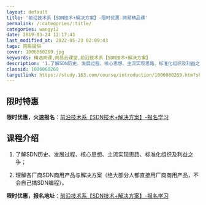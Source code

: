 ```yaml
---
layout: default
title: '前沿技术系【SDN技术+解决方案】-限时优惠-网易精品课'
permalink: /:categories/:title/
categories: wangyi2
date: 2019-03-24 12:17:43
last_modified_at: 2022-05-23 02:09:43
tags: 网易提供
cover: 1006060269.jpg
keywords: 精选网课,网易云课堂,前沿技术系【SDN技术+解决方案】
description: '1.了解SDN历史、发展过程、核心思想、主流实现思路、标准化组织及利益之争；2.理解各厂商SDN商用产品与解决方案（绝大'
classid: 1006060269
targetlink: https://study.163.com/course/introduction/1006060269.htm?share=1&shareId=1025206652&utm_campaign=share&utm_medium=iphoneShare&utm_source=&utm_u=1025206652
---
```


## 限时特惠

**限时优惠，火速报名**：[前沿技术系【SDN技术+解决方案】-报名学习](https://study.163.com/course/introduction/1006060269.htm?share=1&shareId=1025206652&utm_campaign=share&utm_medium=iphoneShare&utm_source=&utm_u=1025206652)

## 课程介绍

1. 了解SDN历史、发展过程、核心思想、主流实现思路、标准化组织及利益之争；

 2. 理解各厂商SDN商用产品与解决方案（绝大部分人都直接用厂商商用产品，不会自己搞SDN编程）。

**限时优惠，报名地址**：[前沿技术系【SDN技术+解决方案】-报名学习](https://study.163.com/course/introduction/1006060269.htm?share=1&shareId=1025206652&utm_campaign=share&utm_medium=iphoneShare&utm_source=&utm_u=1025206652)

